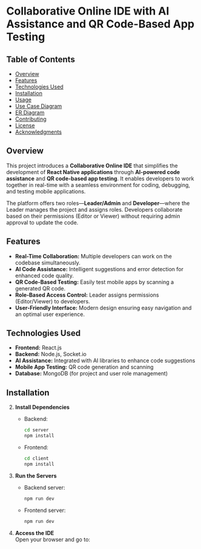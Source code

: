 # Collaborative Online IDE with AI Assistance and QR Code-Based App Testing

## Table of Contents
- [Overview](#overview)  
- [Features](#features)  
- [Technologies Used](#technologies-used)  
- [Installation](#installation)  
- [Usage](#usage)  
- [Use Case Diagram](#use-case-diagram)  
- [ER Diagram](#er-diagram)  
- [Contributing](#contributing)  
- [License](#license)  
- [Acknowledgments](#acknowledgments)

## Overview  
This project introduces a **Collaborative Online IDE** that simplifies the development of **React Native applications** through **AI-powered code assistance** and **QR code-based app testing**. It enables developers to work together in real-time with a seamless environment for coding, debugging, and testing mobile applications.

The platform offers two roles—**Leader/Admin** and **Developer**—where the Leader manages the project and assigns roles. Developers collaborate based on their permissions (Editor or Viewer) without requiring admin approval to update the code.

## Features  
- **Real-Time Collaboration:** Multiple developers can work on the codebase simultaneously.  
- **AI Code Assistance:** Intelligent suggestions and error detection for enhanced code quality.  
- **QR Code-Based Testing:** Easily test mobile apps by scanning a generated QR code.  
- **Role-Based Access Control:** Leader assigns permissions (Editor/Viewer) to developers.  
- **User-Friendly Interface:** Modern design ensuring easy navigation and an optimal user experience.

## Technologies Used  
- **Frontend:** React.js  
- **Backend:** Node.js, Socket.io  
- **AI Assistance:** Integrated with AI libraries to enhance code suggestions  
- **Mobile App Testing:** QR code generation and scanning  
- **Database:** MongoDB (for project and user role management)

## Installation  
2. **Install Dependencies**  
   - Backend:
     ```bash
     cd server
     npm install
     ```
   - Frontend:
     ```bash
     cd client
     npm install
     ```

3. **Run the Servers**  
   - Backend server:
     ```bash
     npm run dev
     ```
   - Frontend server:
     ```bash
     npm run dev
     ```

4. **Access the IDE**  
   Open your browser and go to:
